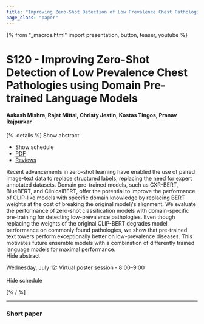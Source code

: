 ```yaml
---
title: "Improving Zero-Shot Detection of Low Prevalence Chest Pathologies using Domain Pre-trained Language Models"
page_class: "paper"
---
```


{% from "_macros.html" import presentation, button, teaser, youtube %}

# S120 - Improving Zero-Shot Detection of Low Prevalence Chest Pathologies using Domain Pre-trained Language Models

#### Aakash Mishra, Rajat Mittal, Christy Jestin, Kostas Tingos, Pranav Rajpurkar

[% .details %]
<a class="toggle_visibility" data-selector=".abstract" data-level="3">Show abstract</a>
- <a class="toggle_visibility" data-selector=".schedule" data-level="3">Show schedule</a>
- <a href="https://openreview.net/pdf?id=tQvYo-DMrO">PDF</a>
- <a href="https://openreview.net/forum?id=tQvYo-DMrO">Reviews</a>

<p>
    <span class="abstract">
        Recent advancements in zero-shot learning have enabled the use of paired image-text data to replace structured labels, replacing the need for expert annotated datasets. Domain pre-trained models, such as CXR-BERT, BlueBERT, and ClinicalBERT, offer the potential to improve the performance of CLIP-like models with specific domain knowledge by replacing BERT weights at the cost of breaking the original model\'s alignment. We evaluate the performance of zero-shot classification models with domain-specific pre-training for detecting low-prevalence pathologies. Even though replacing the weights of the original CLIP-BERT degrades model performance on commonly found pathologies, we show that pre-trained text towers perform exceptionally better on low-prevalence diseases. This motivates future ensemble models with a combination of differently trained language models for maximal performance.
        <br>
        <span class="actions"><a class="toggle_visibility" data-level="2">Hide abstract</a></span>
    </span>
</p>

<p>
    <span class="schedule">
        Wednesday, July 12: Virtual poster session - 8:00–9:00<br>
        <br>
        <span class="actions"><a class="toggle_visibility" data-level="2">Hide schedule</a></span>
    </span>
</p>
[% / %]

---


### Short paper
